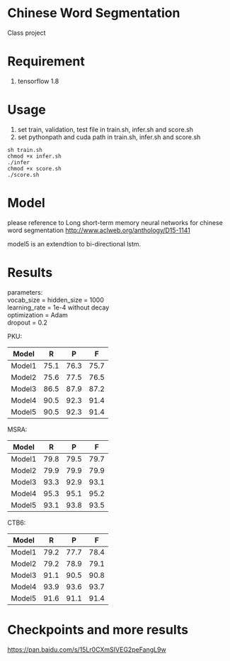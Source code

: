 # Chinese Word Segmentation

Class project

# Requirement
1. tensorflow 1.8

# Usage

1. set train, validation, test file in train.sh, infer.sh and score.sh
2. set pythonpath and cuda path in train.sh, infer.sh and score.sh

```
sh train.sh
chmod +x infer.sh
./infer
chmod +x score.sh
./score.sh
```

# Model
please reference to 
Long short-term memory neural networks for chinese word segmentation
http://www.aclweb.org/anthology/D15-1141

model5 is an extendtion to bi-directional lstm.

# Results
parameters:  
vocab_size = hidden_size = 1000  
learning_rate = 1e-4 without decay  
optimization = Adam  
dropout = 0.2  

PKU:  

|Model|R|P|F| 
|-|-|-|-| 
|Model1|75.1|76.3|75.7|
|Model2|75.6|77.5|76.5|
|Model3|86.5|87.9|87.2|
|Model4|90.5|92.3|91.4|
|Model5|90.5|92.3|91.4|
  
MSRA:  

|Model|R|P|F|
|-|-|-|-|
|Model1|79.8|79.5|79.7|
|Model2|79.9|79.9|79.9|
|Model3|93.3|92.9|93.1|
|Model4|95.3|95.1|95.2|
|Model5|93.1|93.8|93.5|
  
CTB6:  

|Model|R|P|F|
|-|-|-|-|
|Model1|79.2|77.7|78.4|
|Model2|79.2|78.9|79.1|
|Model3|91.1|90.5|90.8|
|Model4|93.9|93.6|93.7|
|Model5|91.6|91.1|91.4|

# Checkpoints and more results
https://pan.baidu.com/s/15Lr0CXmSIVEG2peFangL9w
